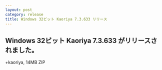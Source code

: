 ```yaml
---
layout: post
category: release
title: Windows 32ビット Kaoriya 7.3.633 リリース
---
```


Windows 32ビット Kaoriya 7.3.633 がリリースされました。
-------------------------------------------------------

+kaoriya, 14MB ZIP

